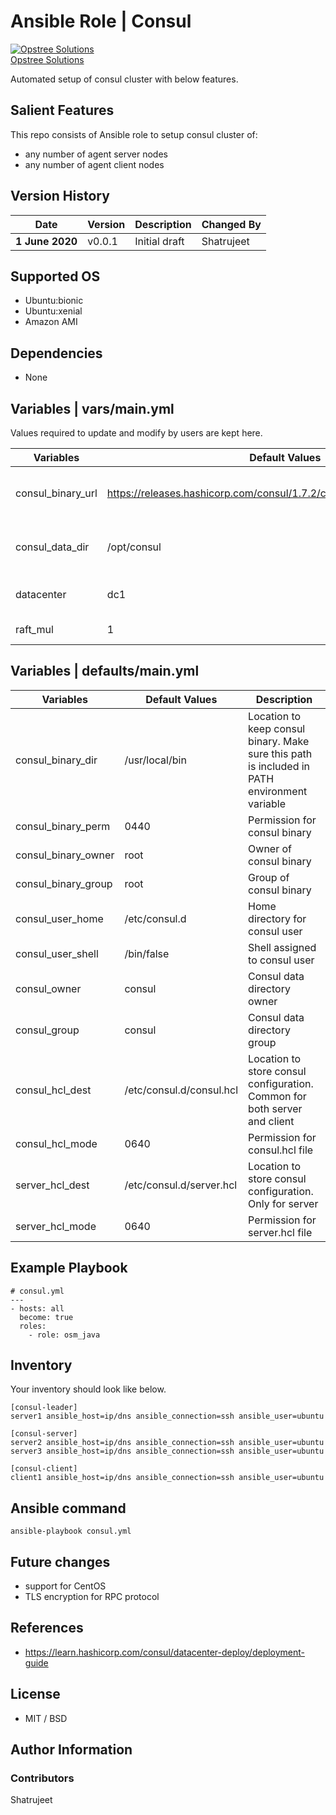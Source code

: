 Ansible Role | Consul
========================

[![Opstree Solutions][opstree_avatar]][opstree_homepage]<br/>[Opstree Solutions][opstree_homepage] 

  [opstree_homepage]: https://opstree.github.io/
  [opstree_avatar]: https://img.cloudposse.com/150x150/https://github.com/opstree.png

Automated setup of consul cluster with below features.

Salient Features
--------------------
This repo consists of Ansible role to setup consul cluster of:
  - any number of agent server nodes
  - any number of agent client nodes

Version History
------------------
|**Date**| **Version**| **Description**| **Changed By** |
|----------|---------|---------------|-----------------|
|**1 June 2020** | v0.0.1 | Initial draft | Shatrujeet |

Supported OS
------------
  * Ubuntu:bionic
  * Ubuntu:xenial
  * Amazon AMI

Dependencies
------------
  * None 

Variables | vars/main.yml
----------------------------
Values required to update and modify by users are kept here.

|**Variables**| **Default Values**| **Description**|
|----------|---------|---------------|
| consul_binary_url | https://releases.hashicorp.com/consul/1.7.2/consul_1.7.2_linux_amd64.zip | Location to download consul binary |
| consul_data_dir | /opt/consul | Data storage directory for consul |
| datacenter | dc1 | Name of the datacenter |
| raft_mul | 1 | Value of raft_mul |

Variables | defaults/main.yml
--------------------------------

|**Variables**| **Default Values**| **Description**|
|----------|---------|---------------|
| consul_binary_dir | /usr/local/bin | Location to keep consul binary. Make sure this path is included in PATH environment variable |
| consul_binary_perm | 0440 | Permission for consul binary |
| consul_binary_owner | root | Owner of consul binary |
| consul_binary_group | root | Group of consul binary |
| consul_user_home | /etc/consul.d | Home directory for consul user |
| consul_user_shell | /bin/false | Shell assigned to consul user |
| consul_owner | consul | Consul data directory owner |
| consul_group | consul | Consul data directory group |
| consul_hcl_dest | /etc/consul.d/consul.hcl | Location to store consul configuration. Common for both server and client |
| consul_hcl_mode | 0640 | Permission for consul.hcl file |
| server_hcl_dest | /etc/consul.d/server.hcl | Location to store consul configuration. Only for server |
| server_hcl_mode | 0640 | Permission for server.hcl file |


Example Playbook
-------------------

```
# consul.yml
---
- hosts: all
  become: true
  roles:
    - role: osm_java
```

Inventory
-----------------

Your inventory should look like below.
```
[consul-leader]
server1 ansible_host=ip/dns ansible_connection=ssh ansible_user=ubuntu

[consul-server]
server2 ansible_host=ip/dns ansible_connection=ssh ansible_user=ubuntu
server3 ansible_host=ip/dns ansible_connection=ssh ansible_user=ubuntu

[consul-client]
client1 ansible_host=ip/dns ansible_connection=ssh ansible_user=ubuntu
```

Ansible command
-------------------
```
ansible-playbook consul.yml
```

Future changes
----------------
* support for CentOS
* TLS encryption for RPC protocol

References
-----------
* https://learn.hashicorp.com/consul/datacenter-deploy/deployment-guide

## License
* MIT / BSD

## Author Information

### Contributors
Shatrujeet